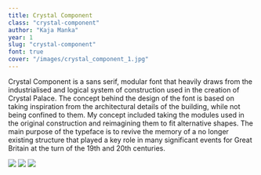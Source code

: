 ```yaml
---
title: Crystal Component
class: "crystal-component"
author: "Kaja Manka"
year: 1
slug: "crystal-component"
font: true
cover: "/images/crystal_component_1.jpg"
---
```


Crystal Component is a sans serif, modular font that heavily draws from the industrialised and logical system of construction used in the creation of Crystal Palace. The concept behind the design of the font is based on taking inspiration from the architectural details of the building, while not being confined to them. My concept included taking the modules used in the original construction and reimagining them to fit alternative shapes. The main purpose of the typeface is to revive the memory of a no longer existing structure that played a key role in many significant events for Great Britain at the turn of the 19th and 20th centuries.

![](/images/crystal_component_1.jpg)
![](/images/crystal_component_2.jpg)
![](/images/crystal_component_3.jpg)